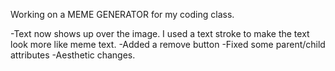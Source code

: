 Working on a MEME GENERATOR for my coding class.

-Text now shows up over the image. I used a text stroke to make the text look more like meme text.
-Added a remove button
-Fixed some parent/child attributes
-Aesthetic changes.

